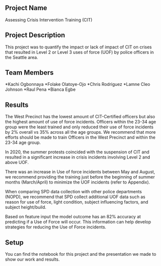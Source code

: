 ## Project Name
Assessing Crisis Intervention Training (CIT)


## Project Description
This project was to quantify the impact or lack of impact of CIT on crises that resulted in Level 2 or Level 3 uses of force (UOF) by police officers in the Seattle area.



## Team Members
*Kachi Ogbonnaya
*Folake Olatoye-Ojo
*Chris Rodriguez
*Lamne Cleo Johnson
*Raul Pena
*Bianca Egbe  



## Results
The West Precinct has the lowest amount of CIT-Certified officers but also the highest amount of use of force incidents. Officers within the 23-34 age group were the least trained and only reduced their use of force incidents by 2% overall vs 35% across all the age groups. We recommend that more efforts should be made to train Officers in the West Precinct and within the 23-34 age group.

In 2020, the summer protests coincided with the suspension of CIT and resulted in a significant increase in crisis incidents involving Level 2 and above UOF.

There was an increase in Use of force incidents between May and August, we recommend providing the training just before the beginning of summer months (March/April) to minimize the UOF incidents (refer to Appendix).

When comparing SPD data collection with other police departments (NOPD), we recommend that SPD collect additional UOF data such as reason for use of force, light condition, subject influencing factors, and subject height/build.

Based on feature input the model outcome has an 82% accuracy at predicting if a Use of Force will occur. This information can help develop strategies for reducing the Use of Force incidents.


## Setup
You can find the notebook for this project and the presentation we made to show our work and results.
